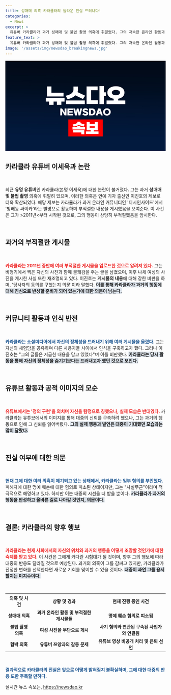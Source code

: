 ```yaml
---
title: 성매매 의혹 카라큘라의 놀라운 진실 드러나다!
categories:
  - News
excerpt: >
  유튜버 카라큘라가 과거 성매매 및 불법 촬영 의혹에 휘말렸다. 그의 저속한 온라인 활동과 스캔들 속에 숨겨진 진짜 모습, 함께 파헤쳐보자! 클릭하지 않을 수 없다!
feature_text: >
  유튜버 카라큘라가 과거 성매매 및 불법 촬영 의혹에 휘말렸다. 그의 저속한 온라인 활동과 스캔들 속에 숨겨진 진짜 모습, 함께 파헤쳐보자! 클릭하지 않을 수 없다!
image: '/assets/img/newsdao_breakingnews.jpg'
---
```


<p><img src="/assets/img/newsdao_breakingnews.jpg" alt="bookingtag 속보" /></p>

<h2 data-ke-size="size26">카라큘라 유튜버 이세욱과 논란</h2>

<p data-ke-size="size16">&nbsp;</p>

<p data-ke-size="size16">최근 <b>유명 유튜버</b>인 카라큘라(본명 이세욱)에 대한 논란이 불거졌다. 그는 과거 <b>성매매 및 불법 촬영</b> 의혹에 휘말려 있으며, 이러한 의혹은 연예 기자 출신인 이진호의 제보로 더욱 확산되었다. 해당 제보는 카라큘라가 과거 온라인 커뮤니티인 '디시인사이드'에서 '방배동 싸이카'라는 별명으로 활동하며 부적절한 내용을 게시했음을 보여준다. 이 사건은 그가 >2011년<부터 시작된 것으로, 그의 행동이 상당히 부적절했음을 암시한다. </p> 

<p data-ke-size="size16">&nbsp;</p>

<h2 data-ke-size="size26">과거의 부적절한 게시물</h2>

<p data-ke-size="size16">&nbsp;</p>

<p data-ke-size="size16"><b><span style="color: #ee2323;">카라큘라는 2011년 중반에 여러 부적절한 게시물을 업로드한 것으로 알려져 있다.</span></b> 그는 비행기에서 찍은 자신의 사진과 함께 불쾌감을 주는 글을 남겼으며, 이후 나체 여성의 사진을 게시한 사실 또한 재조명되고 있다. 이진호는 <b>게시물의 내용</b>에 대해 강한 비판을 하며, '당사자의 동의를 구했는지 의문'이라 말했다. <b><span style="background-color: #21538527;">이를 통해 카라큘라가 과거의 행동에 대해 진심으로 반성할 준비가 되어 있는가에 대한 의문이 남는다.</span></b></p>

<p data-ke-size="size16">&nbsp;</p>

<h2 data-ke-size="size26">커뮤니티 활동과 인식 반전</h2>

<p data-ke-size="size16">&nbsp;</p>

<p data-ke-size="size16"><b><span style="color: #1a5490;">카라큘라는 소셜미디어에서 자신의 정체성을 드러내기 위해 여러 게시물을 올렸다.</span></b> 그는 자신의 체험담을 공유하며 다른 사용자들 사이에서 인식을 구축하고자 했다. 그러나 이진호는 "그의 글들은 저급한 내용을 담고 있었다"며 이를 비판했다. <b><span style="background-color: #21538527;">카라큘라는 당시 활동을 통해 자신의 정체성을 숨기기보다는 드러내고자 했던 것으로 보인다.</span></b></p>

<p data-ke-size="size16">&nbsp;</p>

<h2 data-ke-size="size26">유튜브 활동과 공적 이미지의 모순</h2>

<p data-ke-size="size16">&nbsp;</p>

<p data-ke-size="size16"><b><span style="color: #ee2323;">유튜브에서는 '정의 구현'을 외치며 자신을 탐정으로 칭했으나, 실제 모습은 반대였다.</span></b> 카라큘라는 유튜브에서의 이미지를 통해 대중의 신뢰를 구축하려 했으나, 그는 과거의 행동으로 인해 그 신뢰를 잃어버렸다. <b><span style="background-color: #21538527;">그의 실제 행동과 발언은 대중이 기대했던 모습과는 많이 달랐다.</span></b></p>

<p data-ke-size="size16">&nbsp;</p>

<h2 data-ke-size="size26">진실 여부에 대한 의문</h2>

<p data-ke-size="size16">&nbsp;</p>

<p data-ke-size="size16"><b><span style="color: #1a5490;">현재 그에 대한 여러 의혹이 제기되고 있는 상태에서, 카라큘라는 일부 혐의를 부인했다.</span></b> 피해자에 대한 명예 훼손에 대한 혐의로 피소된 상태이지만, 그는 "사실무근"이라며 적극적으로 해명하고 있다. 하지만 이는 대중의 시선을 더 받을 뿐이다. <b><span style="background-color: #21538527;">카라큘라가 과거의 행동을 반성하고 올바른 길로 나아갈 것인지, 의문이다.</span></b></p>

<p data-ke-size="size16">&nbsp;</p>

<h2 data-ke-size="size26">결론: 카라큘라의 향후 행보</h2>

<p data-ke-size="size16">&nbsp;</p>

<p data-ke-size="size16"><b><span style="color: #ee2323;">카라큘라는 현재 사회에서의 자신의 위치와 과거의 행동을 어떻게 조망할 것인가에 대한 숙제를 받고 있다.</span></b> 이 사건은 그에게 커다란 시험대가 될 것이며, 향후 그의 행보에 따라 대중의 반응도 달라질 것으로 예상된다. 과거의 의혹이 그를 감싸고 있지만, 카라큘라가 진정한 변화를 선택한다면 새로운 기회를 맞이할 수 있을 것이다. <b><span style="background-color: #21538527;">대중이 과연 그를 용서할지는 미지수이다.</span></b></p>

<p data-ke-size="size16">&nbsp;</p> 

<table style="width:100%">
  <tr>
    <th style="text-align:center;">의혹 및 사건</th>
    <th style="text-align:center;">상황 및 경과</th>
    <th style="text-align:center;">현재 진행 중인 사건</th>
  </tr>
  <tr>
    <td style="text-align:center; height: 17px;"><b>성매매 의혹</b></td>
    <td style="text-align:center; height: 17px;"><b>과거 온라인 활동 및 부적절한 게시물들</b></td>
    <td style="text-align:center; height: 17px;"><b>명예 훼손 혐의로 피소됨</b></td>
  </tr>
  <tr>
    <td style="text-align:center; height: 17px;"><b>불법 촬영 의혹</b></td>
    <td style="text-align:center; height: 17px;"><b>여성 사진을 무단으로 게시</b></td>
    <td style="text-align:center; height: 17px;"><b>사기 혐의와 연관된 구속된 사업가와 연결됨</b></td>
  </tr>
  <tr>
    <td style="text-align:center; height: 17px;"><b>협박 의혹</b></td>
    <td style="text-align:center; height: 17px;"><b>유튜버 쯔양과의 갈등 문제</b></td>
    <td style="text-align:center; height: 17px;"><b>유튜브 영상 비공개 처리 및 은퇴 선언</b></td>
  </tr>
</table>

<p data-ke-size="size16">&nbsp;</p> 

<p><b><span style="color: #1a5490;">결과적으로 카라큘라의 진실은 앞으로 어떻게 밝혀질지 불확실하며, 그에 대한 대중의 반응 또한 주목할 만하다.</span></b></p>
실시간 뉴스 속보는, <a href="https://newsdao.kr" rel="dofollow">https://newsdao.kr</a>


